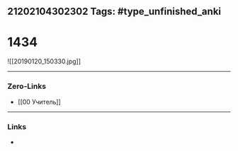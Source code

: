 21202104302302
Tags: #type_unfinished_anki 
---
# 1434

![[20190120_150330.jpg]]

---
### Zero-Links
- [[00 Учитель]]
---
### Links
-